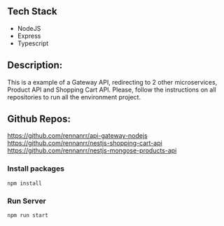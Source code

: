 ## Tech Stack
- NodeJS
- Express
- Typescript

## Description:
This is a example of a Gateway API, redirecting to 2 other microservices, Product API and Shopping Cart API.
Please, follow the instructions on all repositories to run all the environment project.

## Github Repos:
https://github.com/rennanrr/api-gateway-nodejs
https://github.com/rennanrr/nestjs-shopping-cart-api
https://github.com/rennanrr/nestjs-mongose-products-api

### Install packages
```
npm install
```

### Run Server
```
npm run start
```